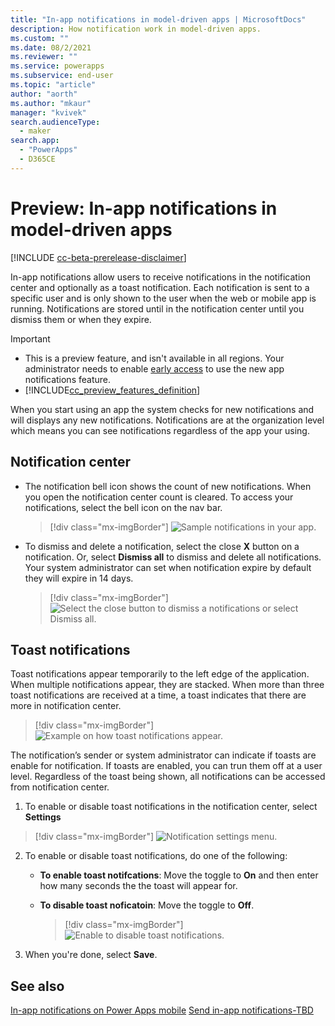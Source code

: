 ```yaml
---
title: "In-app notifications in model-driven apps | MicrosoftDocs"
description: How notification work in model-driven apps.
ms.custom: ""
ms.date: 08/2/2021
ms.reviewer: ""
ms.service: powerapps
ms.subservice: end-user
ms.topic: "article"
author: "aorth"
ms.author: "mkaur"
manager: "kvivek"
search.audienceType: 
  - maker
search.app: 
  - "PowerApps"
  - D365CE
---
```


# Preview: In-app notifications in model-driven apps 

[!INCLUDE [cc-beta-prerelease-disclaimer](../includes/cc-beta-prerelease-disclaimer.md)]

In-app notifications allow users to receive notifications in the notification center and optionally as a toast notification. Each notification is sent to a specific user and is only shown to the user when the web or mobile app is running. Notifications are stored until in the notification center until you dismiss them or when they expire. 

> [!IMPORTANT]
> - This is a preview feature, and isn't available in all regions. Your administrator needs to enable [early access](/power-platform/admin/opt-in-early-access-updates) to use the new app notifications feature.
> - [!INCLUDE[cc_preview_features_definition](../includes/cc-preview-features-definition.md)]

When you start using an app the system checks for new notifications and will displays any new notifications. Notifications are at the organization level which means you can see notifications regardless of the app your using.


## Notification center

- The notification bell icon shows the count of new notifications. When you open the notification center count is cleared. To access your notifications, select the bell icon on the nav bar. 


  > [!div class="mx-imgBorder"] 
  > ![Sample notifications in your app.](media/notifications-bell.png)  


- To dismiss and delete a notification, select the close **X** button on a notification. Or, select **Dismiss all** to dismiss and delete all notifications. Your system administrator can set when notification expire by default they will expire in 14 days.

  > [!div class="mx-imgBorder"] 
  > ![Select the close button to dismiss a notifications or select Dismiss all.](media/notifications-dismiss.png)  


## Toast notifications

Toast notifications appear temporarily to the left edge of the application. When multiple notifications appear, they are stacked. When more than three toast notifications are received at a time, a toast indicates that there are more in notification center.

> [!div class="mx-imgBorder"] 
> ![Example on how toast notifications appear.](media/notifications-toast.png)  


The notification’s sender or system administrator can indicate if toasts are enable for notification. If toasts are enabled, you can trun them off at a user level. Regardless of the toast being shown, all notifications can be accessed from notification center.

1. To enable or disable toast notifications in the notification center, select **Settings** 

 > [!div class="mx-imgBorder"] 
 > ![Notification settings menu.](media/notifications-settings.png)  

2. To enable or disable toast notifications, do one of the following:

    - **To enable toast notifcations**: Move the toggle to **On** and then enter how many seconds the the toast will appear for. 
    - **To disable toast noficatoin**: Move the toggle to **Off**.
   
       > [!div class="mx-imgBorder"] 
       > ![Enable to disable toast notifications.](media/notifications-2.png)  
   
 3. When you're done, select **Save**.  



## See also

[In-app notifications on Power Apps mobile](../mobile/mobile-notifications.md)
[Send in-app notifications-TBD](../maker/model-driven-apps/send-in-app-notifications.md)
